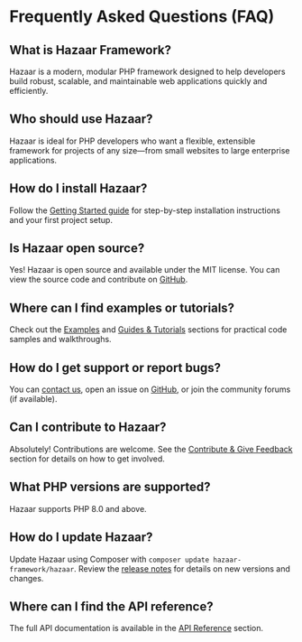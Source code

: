 # Frequently Asked Questions (FAQ)

## What is Hazaar Framework?
Hazaar is a modern, modular PHP framework designed to help developers build robust, scalable, and maintainable web applications quickly and efficiently.

## Who should use Hazaar?
Hazaar is ideal for PHP developers who want a flexible, extensible framework for projects of any size—from small websites to large enterprise applications.

## How do I install Hazaar?
Follow the [Getting Started guide](/docs/start/install/overview.md) for step-by-step installation instructions and your first project setup.

## Is Hazaar open source?
Yes! Hazaar is open source and available under the MIT license. You can view the source code and contribute on [GitHub](https://github.com/hazaar-framework/hazaar).

## Where can I find examples or tutorials?
Check out the [Examples](/docs/examples/) and [Guides & Tutorials](/docs/guides/) sections for practical code samples and walkthroughs.

## How do I get support or report bugs?
You can [contact us](/contact), open an issue on [GitHub](https://github.com/hazaar-framework/hazaar/issues), or join the community forums (if available).

## Can I contribute to Hazaar?
Absolutely! Contributions are welcome. See the [Contribute & Give Feedback](/docs/index.md#contribute--give-feedback) section for details on how to get involved.

## What PHP versions are supported?
Hazaar supports PHP 8.0 and above.

## How do I update Hazaar?
Update Hazaar using Composer with `composer update hazaar-framework/hazaar`. Review the [release notes](/docs/releases/) for details on new versions and changes.

## Where can I find the API reference?
The full API documentation is available in the [API Reference](/api/) section.
